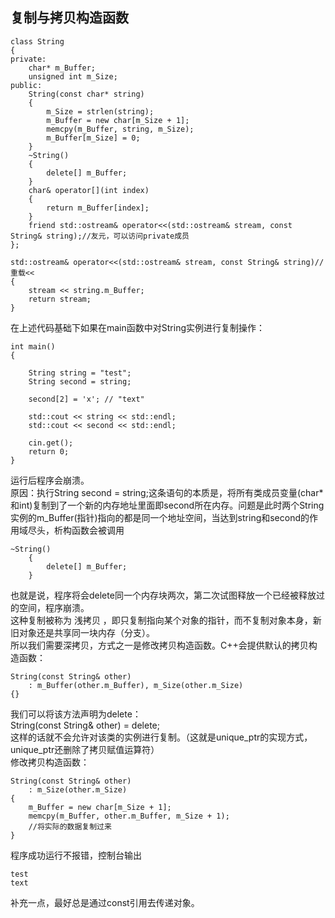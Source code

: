 ## 复制与拷贝构造函数
```
class String
{
private:
	char* m_Buffer;
	unsigned int m_Size;
public:
	String(const char* string)
	{
		m_Size = strlen(string);
		m_Buffer = new char[m_Size + 1];
		memcpy(m_Buffer, string, m_Size);
		m_Buffer[m_Size] = 0;
	}
	~String()
	{
		delete[] m_Buffer;
	}
    char& operator[](int index)
    {
	    return m_Buffer[index];
    }
	friend std::ostream& operator<<(std::ostream& stream, const String& string);//友元，可以访问private成员
};

std::ostream& operator<<(std::ostream& stream, const String& string)//重载<< 
{
	stream << string.m_Buffer;
	return stream;
}
```
在上述代码基础下如果在main函数中对String实例进行复制操作：
```
int main()
{
	
	String string = "test";
	String second = string;

    second[2] = 'x'; // "text"

	std::cout << string << std::endl;
	std::cout << second << std::endl;

	cin.get();
	return 0;
}
```
运行后程序会崩溃。  
原因：执行String second = string;这条语句的本质是，将所有类成员变量(char*和int)复制到了一个新的内存地址里面即second所在内存。问题是此时两个String实例的m_Buffer(指针)指向的都是同一个地址空间，当达到string和second的作用域尽头，析构函数会被调用
```
~String()
	{
		delete[] m_Buffer;
	}
```
也就是说，程序将会delete同一个内存块两次，第二次试图释放一个已经被释放过的空间，程序崩溃。  
这种复制被称为 浅拷贝 ，即只复制指向某个对象的指针，而不复制对象本身，新旧对象还是共享同一块内存（分支）。  
所以我们需要深拷贝，方式之一是修改拷贝构造函数。C++会提供默认的拷贝构造函数：
```
String(const String& other)
	: m_Buffer(other.m_Buffer), m_Size(other.m_Size)
{}
```
我们可以将该方法声明为delete：  
String(const String& other) = delete;  
这样的话就不会允许对该类的实例进行复制。（这就是unique_ptr的实现方式，unique_ptr还删除了拷贝赋值运算符）  
修改拷贝构造函数：
```
String(const String& other)
	: m_Size(other.m_Size)
{
	m_Buffer = new char[m_Size + 1];
	memcpy(m_Buffer, other.m_Buffer, m_Size + 1); 
    //将实际的数据复制过来
}
```
程序成功运行不报错，控制台输出
```
test  
text
```
补充一点，最好总是通过const引用去传递对象。